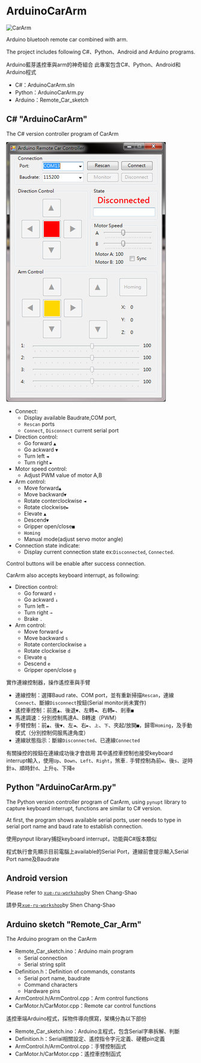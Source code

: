 # ArduinoCarArm

![CarArm](https://github.com/orange2120/ArduinoCarArm/raw/master/img/DSC_1353.JPG)

Arduino bluetooh remote car combined with arm.

The project includes following C#、Python、Android and Arduino programs.

Arduino藍芽遙控車與arm的神奇組合
此專案包含C#、Python、Android和 Arduino程式

* C#：ArduinoCarArm.sln 
* Python：ArduinoCarArm.py
* Arduino：Remote_Car_sketch



## C# "ArduinoCarArm"

The C# version controller program of CarArm

![C# version controller program](https://github.com/orange2120/ArduinoCarArm/raw/master/img/CS_screenshot.png)

* Connect:
	* Display available Baudrate,COM port,
	* `Rescan` ports
	* `Connect`, `Disconnect` current serial port
* Direction control:
	* Go forward  `▲`
	* Go ackward  `▼`
	* Turn left   `◄`
	* Turn right  `►`
* Motor speed control:
	* Adjust PWM value of motor A,B
* Arm control:
	* Move forward`▲`
	* Move backward`▼`
	* Rotate conterclockwise `◄`
	* Rotate clockwise`►`
	* Elevate `▲`
	* Descend`▼`
	* Gripper open/close`■`
	* `Homing`
	* Manual mode(adjust servo motor angle)
* Connection state indicate:
	* Display current connection state ex:`Disconnected`, `Connected`.
	
Control buttons will be enable after success connection.

CarArm also accepts keyboard interrupt, as following:
* Direction control:
	* Go forward `↑`
	* Go ackward `↓`
	* Turn left  `←`
	* Turn right `→`
	* Brake      `.`
* Arm control:
	* Move forward `w`
	* Move backward `s`
	* Rotate conterclockwise `a`
	* Rotate clockwise `d`
	* Elevate `q`
	* Descend `e`
	* Gripper open/close `g`
	
實作連線控制器，操作遙控車與手臂

* 連線控制：選擇Baud rate、COM port，並有重新掃描`Rescan`，連線`Connect`、斷線`Disconnect`按鈕(Serial monitor尚未實作)
* 遙控車控制：前進`▲`、後退`▼`、左轉`◄`、右轉`►`、剎車`■`
* 馬達調速：分別控制馬達A、B轉速（PWM）
* 手臂控制：前`▲`、後`▼`、左`◄`、右`►`、`上`、`下`、夾起/放開`■`，歸零`Homing`，及手動模式（分別控制伺服馬達角度）
* 連線狀態指示：斷線`Disconnected`、已連線`Connected`

有關操控的按鈕在連線成功後才會啟用
其中遙控車控制也接受keyboard interrupt輸入，使用`Up`、`Down`、`Left`、`Right`，煞車`.`
手臂控制為前`w`、後`s`、逆時針`a`、順時針`d`、上升`q`、下降`e`

## Python "ArduinoCarArm.py"

The Python version controller program of CarArm, using `pynupt` library to capture keyboard interrupt, functions are similar to C# version.

At first, the program shows available serial ports, user needs to type in serial port name and baud rate to establish connection.

使用pynput library捕捉keyboard interrupt，功能與C#版本類似

程式執行會先顯示目前電腦上available的Serial Port，連線前會提示輸入Serial Port name及Baudrate

## Android version

Please refer to [`xue-ru-workshop`](https://github.com/stationaryfront/xue-ru-workshop)by Shen Chang-Shao

請參見[`xue-ru-workshop`](https://github.com/stationaryfront/xue-ru-workshop)by Shen Chang-Shao

## Arduino sketch "Remote_Car_Arm"

The Arduino program on the CarArm
* Remote_Car_sketch.ino：Arduino main program
	* Serial connection
	* Serial string split
* Definition.h：Definition of commands, constants
	* Serial port name, baudrate
	* Command characters
	* Hardware pins
* ArmControl.h/ArmControl.cpp：Arm control functions
* CarMotor.h/CarMotor.cpp：Remote car control functions

遙控車端Arduino程式，採物件導向撰寫，架構分為以下部份
* Remote_Car_sketch.ino：Arduino主程式，包含Serial字串拆解、判斷
* Definition.h：Serial相關設定、遙控指令字元定義、硬體pin定義
* ArmControl.h/ArmControl.cpp：手臂控制函式
* CarMotor.h/CarMotor.cpp：遙控車控制函式